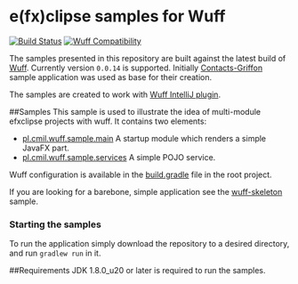 e(fx)clipse samples for Wuff
======================
[![Build Status](https://travis-ci.org/mcmil/wuff-efxclipse-samples.svg)](https://travis-ci.org/mcmil/wuff-efxclipse-samples)
[![Wuff Compatibility](https://img.shields.io/badge/wuff-0.0.14-47b31f.svg)](https://github.com/mcmil/wuff/tree/efxclipse)

The samples presented in this repository are built against the latest build of [Wuff](https://github.com/akhikhl/wuff). Currently version `0.0.14` is supported. Initially [Contacts-Griffon](https://github.com/tschulte/contacts-griffon) sample application was used as base for their creation.

The samples are created to work with [Wuff IntelliJ plugin](https://github.com/mcmil/wuff-intellij-plugin).

##Samples
This sample is used to illustrate the idea of multi-module efxclipse projects with wuff. It contains two elements: 

* [pl.cmil.wuff.sample.main](pl.cmil.wuff.sample.main) A startup module which renders a simple JavaFX part.
* [pl.cmil.wuff.sample.services](pl.cmil.wuff.sample.services) A simple POJO service.

Wuff configuration is available in the [build.gradle](build.gradle) file in the root project.

If you are looking for a barebone, simple application see the [wuff-skeleton](https://github.com/mcmil/wuff-skeleton) sample.

### Starting the samples

To run the application simply download the repository to a desired directory, and run `gradlew run` in it.

##Requirements
JDK 1.8.0_u20 or later is required to run the samples.
